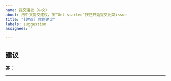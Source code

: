```yaml
---
name: 提交建议（中文）
about: 用中文提交建议，按“Get started”按钮开始提交此类issue
title: "[建议] 你的建议"
labels: suggestion
assignees: ''

---
```

## 建议
<!--
如果你有任何关于这个项目的想法，可以在这个部分里写下来我们一起讨论
可以粘贴截图
-->
**答：**


---

<!--
喜欢这个项目吗？ 考虑一下给它点个 star 来支持它吧！你的支持是对我最大的鼓励！
-->

